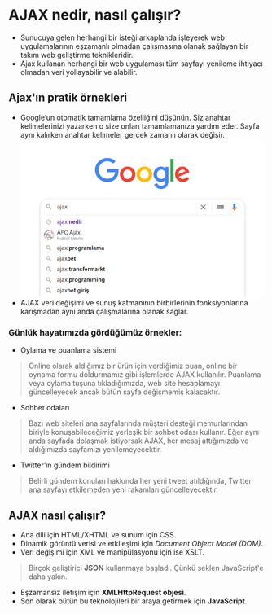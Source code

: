 # AJAX nedir, nasıl çalışır?
- Sunucuya gelen herhangi bir isteği arkaplanda işleyerek web uygulamalarının eşzamanlı olmadan çalışmasına olanak sağlayan bir takım web geliştirme teknikleridir.
- Ajax kullanan herhangi bir web uygulaması tüm sayfayı yenileme ihtiyacı olmadan veri yollayabilir ve alabilir.

## Ajax'ın pratik örnekleri
- Google’un otomatik tamamlama özelliğini düşünün. Siz anahtar kelimelerinizi yazarken o size onları tamamlamanıza yardım eder. Sayfa aynı kalırken anahtar kelimeler gerçek zamanlı olarak değişir. 
![1](https://github.com/asuf29/ajax/blob/main/img/1.png)
- AJAX veri değişimi ve sunuş katmanının birbirlerinin fonksiyonlarına karışmadan aynı anda çalışmalarına olanak sağlar.

### Günlük hayatımızda gördüğümüz örnekler:
- Oylama ve puanlama sistemi 
> Online olarak aldığımız bir ürün için verdiğimiz puan, online bir oynama formu doldurmamız gibi işlemlerde AJAX kullanılır. Puanlama veya oylama tuşuna tıkladığımızda, web site hesaplamayı güncelleyecek ancak bütün sayfa değişmemiş kalacaktır.
- Sohbet odaları
> Bazı web siteleri ana sayfalarında müşteri desteği memurlarından biriyle konuşabileceğimiz yerleşik bir sohbet odası kullanır. Eğer aynı anda sayfada dolaşmak istiyorsak AJAX, her mesaj attığımızda ve aldığımızda sayfamızı yenilemeyecektir.
- Twitter’ın gündem bildirimi
> Belirli gündem konuları hakkında her yeni tweet atıldığında, Twitter ana sayfayı etkilemeden yeni rakamları güncelleyecektir.

## AJAX nasıl çalışır?
- Ana dili için HTML/XHTML ve sunum için CSS.
- Dinamik görüntü verisi ve etkileşimi için *Document Object Model (DOM)*.
- Veri değişimi için XML ve manipülasyonu için ise XSLT. 
> Birçok geliştirici **JSON** kullanmaya başladı. Çünkü şeklen JavaScript'e daha yakın.
- Eşzamansız iletişim için **XMLHttpRequest objesi**.
- Son olarak bütün bu teknolojileri bir araya getirmek için **JavaScript**.
